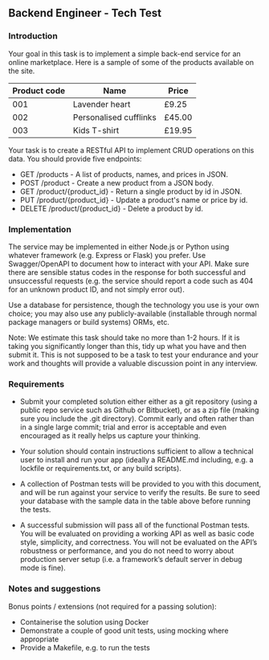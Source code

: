 ## Backend Engineer - Tech Test

### Introduction

Your goal in this task is to implement a simple back-end service for an online marketplace.  Here is a sample of some of the products available on the site.


| Product code  | Name  |  Price |
|---|---|---|
|  001 |  Lavender heart | £9.25  |
|  002 |  Personalised cufflinks | £45.00  |
|  003 |  Kids T-shirt | £19.95 |

Your task is to create a RESTful API to implement CRUD operations on this data.  You should provide five endpoints: 

* GET /products - A list of products, names, and prices in JSON.
* POST /product - Create a new product from a JSON body.
* GET /product/{product_id} - Return a single product by id in JSON.
* PUT /product/{product_id} - Update a product's name or price by id.
* DELETE /product/{product_id} - Delete a product by id.

### Implementation

The service may be implemented in either Node.js or Python using whatever framework (e.g. Express or Flask) you prefer.  Use Swagger/OpenAPI to document how to interact with your API.  Make sure there are sensible status codes in the response for both successful and unsuccessful requests (e.g. the service should report a code such as 404 for an unknown product ID, and not simply error out).

Use a database for persistence, though the technology you use is your own choice; you may also use any publicly-available (installable through normal package managers or build systems) ORMs, etc.

Note: We estimate this task should take no more than 1-2 hours. If it is taking you significantly longer than this, tidy up what you have and then submit it. This is not supposed to be a task to test your endurance and your work and thoughts will provide a valuable discussion point in any interview.

### Requirements

* Submit your completed solution either either as a git repository (using a public repo service such as Github or Bitbucket), or as a zip file (making sure you include the .git directory). Commit early and often rather than in a single large commit; trial and error is acceptable and even encouraged as it really helps us capture your thinking.

* Your solution should contain instructions sufficient to allow a technical user to install and run your app (ideally a README.md including, e.g. a lockfile or requirements.txt, or any build scripts).  

* A collection of Postman tests will be provided to you with this document, and will be run against your service to verify the results.  Be sure to seed your database with the sample data in the table above before running the tests.

* A successful submission will pass all of the functional Postman tests.  You will be evaluated on providing a working API as well as basic code style, simplicity, and correctness.  You will not be evaluated on the API’s robustness or performance, and you do not need to worry about production server setup (i.e. a framework’s default server in debug mode is fine). 

### Notes and suggestions

Bonus points / extensions (not required for a passing solution):
* Containerise the solution using Docker
* Demonstrate a couple of good unit tests, using mocking where appropriate
* Provide a Makefile, e.g. to run the tests
